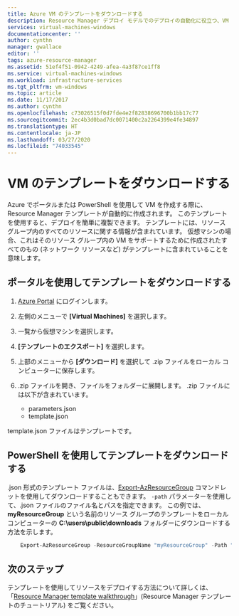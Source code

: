 ```yaml
---
title: Azure VM のテンプレートをダウンロードする
description: Resource Manager デプロイ モデルでのデプロイの自動化に役立つ、VM のテンプレートをダウンロードします。
services: virtual-machines-windows
documentationcenter: ''
author: cynthn
manager: gwallace
editor: ''
tags: azure-resource-manager
ms.assetid: 51ef4f51-0942-4249-afea-4a3f87ce1ff8
ms.service: virtual-machines-windows
ms.workload: infrastructure-services
ms.tgt_pltfrm: vm-windows
ms.topic: article
ms.date: 11/17/2017
ms.author: cynthn
ms.openlocfilehash: c73026515f0d7fde4e2f82838696700b1bb17c77
ms.sourcegitcommit: 2ec4b3d0bad7dc0071400c2a2264399e4fe34897
ms.translationtype: HT
ms.contentlocale: ja-JP
ms.lasthandoff: 03/27/2020
ms.locfileid: "74033545"
---
```

# <a name="download-the-template-for-a-vm"></a>VM のテンプレートをダウンロードする
Azure でポータルまたは PowerShell を使用して VM を作成する際に、Resource Manager テンプレートが自動的に作成されます。 このテンプレートを使用すると、デプロイを簡単に複製できます。 テンプレートには、リソース グループ内のすべてのリソースに関する情報が含まれています。 仮想マシンの場合、これはそのリソース グループ内の VM をサポートするために作成されたすべてのもの (ネットワーク リソースなど) がテンプレートに含まれていることを意味します。

## <a name="download-the-template-using-the-portal"></a>ポータルを使用してテンプレートをダウンロードする
1. [Azure Portal](https://portal.azure.com/) にログインします。
2. 左側のメニューで **[Virtual Machines]** を選択します。
3. 一覧から仮想マシンを選択します。
4. **[テンプレートのエクスポート]** を選択します。
5. 上部のメニューから **[ダウンロード]** を選択して .zip ファイルをローカル コンピューターに保存します。
6. .zip ファイルを開き、ファイルをフォルダーに展開します。 .zip ファイルには以下が含まれています。
   
   * parameters.json
   * template.json

template.json ファイルはテンプレートです。

## <a name="download-the-template-using-powershell"></a>PowerShell を使用してテンプレートをダウンロードする
.json 形式のテンプレート ファイルは、[Export-AzResourceGroup](https://docs.microsoft.com/powershell/module/az.resources/export-azresourcegroup) コマンドレットを使用してダウンロードすることもできます。 `-path` パラメーターを使用して、.json ファイルのファイル名とパスを指定できます。 この例では、**myResourceGroup** という名前のリソース グループのテンプレートをローカル コンピューターの **C:\users\public\downloads** フォルダーにダウンロードする方法を示します。

```powershell
    Export-AzResourceGroup -ResourceGroupName "myResourceGroup" -Path "C:\users\public\downloads"
```

## <a name="next-steps"></a>次のステップ
テンプレートを使用してリソースをデプロイする方法について詳しくは、「[Resource Manager template walkthrough](../../azure-resource-manager/resource-manager-template-walkthrough.md)」(Resource Manager テンプレートのチュートリアル) をご覧ください。

